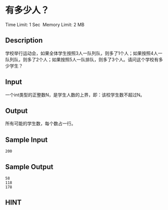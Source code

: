 # 有多少人？
Time Limit: 1 Sec  Memory Limit: 2 MB


## Description
学校举行运动会，如果全体学生按照3人一队列队，则多了1个人；如果按照4人一队列队，则多了2个人；如果按照5人一队排队，则多了3个人。请问这个学校有多少学生？


## Input
一个int类型的正整数N，是学生人数的上界，即：该校学生数不超过N。


## Output
所有可能的学生数，每个数占一行。


## Sample Input
```
200
```
## Sample Output
```
58
118
178
```

## HINT
